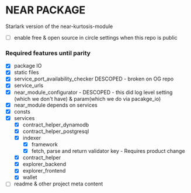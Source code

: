 NEAR PACKAGE
===========================
Starlark version of the near-kurtosis-module

- [ ] enable free & open source in circle settings when this repo is public


### Required features until parity

- [x] package IO
- [x] static files
- [x] service_port_availability_checker DESCOPED - broken on OG repo
- [x] service_urls
- [x] near_module_configurator - DESCOPED - this did log level setting (which we don't have) & param(which we do via pacakge_io)
- [x] near_module depends on services
- [x] consts
- [x] services
	- [x] contract_helper_dynamodb
	- [x] contract_helper_postgresql
	- [x] indexer
		- [x] framework
		- [x] fetch, parse and return validator key - Requires product change
	- [x] contract_helper
	- [x] explorer_backend
	- [x] explorer_frontend
	- [x] wallet
- [ ] readme & other project meta content